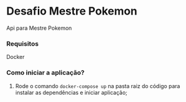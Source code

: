 # Desafio Mestre Pokemon
Api para Mestre Pokemon

### Requisitos
Docker


### Como iniciar a aplicação?

1. Rode o comando `docker-compose up` na pasta raiz do código para instalar as dependências e iniciar aplicação;



